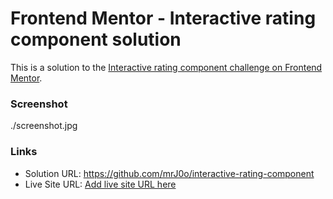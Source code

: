 # Frontend Mentor - Interactive rating component solution

This is a solution to the [Interactive rating component challenge on Frontend Mentor](https://www.frontendmentor.io/challenges/interactive-rating-component-koxpeBUmI).

### Screenshot

./screenshot.jpg

### Links

- Solution URL: https://github.com/mrJ0o/interactive-rating-component
- Live Site URL: [Add live site URL here](https://your-live-site-url.com)
